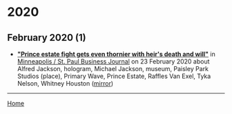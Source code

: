 # 2020

## February 2020 (1)

 - [**"Prince estate fight gets even thornier with heir's death and will"**](https://www.bizjournals.com/twincities/news/2020/02/23/prince-estate-fight-gets-even-thornier-with-heirs.html) in [Minneapolis / St. Paul Business Journal](https://www.bizjournals.com/twincities/) on 23 February 2020 about Alfred Jackson, hologram, Michael Jackson, museum, Paisley Park Studios (place), Primary Wave, Prince Estate, Raffles Van Exel, Tyka Nelson, Whitney Houston ([mirror](https://web.archive.org/web/*/https://www.bizjournals.com/twincities/news/2020/02/23/prince-estate-fight-gets-even-thornier-with-heirs.html))

----

[Home](../)
